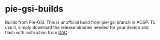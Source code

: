 # pie-gsi-builds
Builds from Pie-GSI. This is unofficial build from pie-gsi branch in AOSP.  To use it, simply download the release binaries needed for your device and flash with instruction from [DAC](https://developer.android.com/topic/generic-system-image/)
